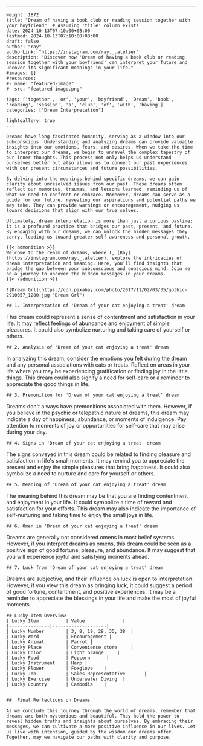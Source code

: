 ---
    weight: 1872
    title: "Dream of having a book club or reading session together with your boyfriend"  # Assuming 'title' column exists
    date: 2024-10-13T07:10:00+08:00
    lastmod: 2024-10-13T07:10:00+08:00
    draft: false
    author: "ray"
    authorLink: "https://instagram.com/ray._.atelier"
    description: "Discover how 'Dream of having a book club or reading session together with your boyfriend' can interpret your future and uncover its significant meanings in your life."
    #images: []
    #resources:
    #- name: "featured-image"
    #  src: "featured-image.png"
    
    tags: ['together', 'or', 'your', 'boyfriend', 'Dream', 'book', 'reading', 'session', 'a', 'club', 'of', 'with', 'having']
    categories: ["Dream Interpretation"]
    
    lightgallery: true
    ---
    
    Dreams have long fascinated humanity, serving as a window into our subconscious. Understanding and analyzing dreams can provide valuable insights into our emotions, fears, and desires. When we take the time to interpret our dreams, we begin to unravel the complex tapestry of our inner thoughts. This process not only helps us understand ourselves better but also allows us to connect our past experiences with our present circumstances and future possibilities.
    
    By delving into the meanings behind specific dreams, we can gain clarity about unresolved issues from our past. These dreams often reflect our memories, traumas, and lessons learned, reminding us of what we need to confront or embrace. Moreover, dreams can serve as a guide for our future, revealing our aspirations and potential paths we may take. They can provide warnings or encouragement, nudging us toward decisions that align with our true selves.
    
    Ultimately, dream interpretation is more than just a curious pastime; it is a profound practice that bridges our past, present, and future. By engaging with our dreams, we can unlock the hidden messages they carry, leading us toward greater self-awareness and personal growth.
    
    {{< admonition >}}
    Welcome to the realm of dreams, where I, [Ray](https://instagram.com/ray._.atelier), explore the intricacies of dream interpretation and meaning. Here, you’ll find insights that bridge the gap between your subconscious and conscious mind. Join me on a journey to uncover the hidden messages in your dreams.
    {{< /admonition >}}
    
    ![Dream Grl](https://cdn.pixabay.com/photo/2017/11/02/03/35/gothic-2910057_1280.jpg "Dream Grl")
    
    ## 1. Interpretation of 'Dream of your cat enjoying a treat' dream
    
This dream could represent a sense of contentment and satisfaction in your life. It may reflect feelings of abundance and enjoyment of simple pleasures. It could also symbolize nurturing and taking care of yourself or others.
    
    ## 2. Analysis of 'Dream of your cat enjoying a treat' dream
    
In analyzing this dream, consider the emotions you felt during the dream and any personal associations with cats or treats. Reflect on areas in your life where you may be experiencing gratification or finding joy in the little things. This dream could also signify a need for self-care or a reminder to appreciate the good things in life.
    
    ## 3. Premonition for 'Dream of your cat enjoying a treat' dream
    
Dreams don't always have premonitions associated with them. However, if you believe in the psychic or telepathic nature of dreams, this dream may indicate a day of happiness, abundance, or moments of indulgence. Pay attention to moments of joy or opportunities for self-care that may arise during your day.
    
    ## 4. Signs in 'Dream of your cat enjoying a treat' dream
    
The signs conveyed in this dream could be related to finding pleasure and satisfaction in life's small moments. It may remind you to appreciate the present and enjoy the simple pleasures that bring happiness. It could also symbolize a need to nurture and care for yourself or others.
    
    ## 5. Meaning of 'Dream of your cat enjoying a treat' dream
    
The meaning behind this dream may be that you are finding contentment and enjoyment in your life. It could symbolize a time of reward and satisfaction for your efforts. This dream may also indicate the importance of self-nurturing and taking time to enjoy the small joys in life.
    
    ## 6. Omen in 'Dream of your cat enjoying a treat' dream
    
Dreams are generally not considered omens in most belief systems. However, if you interpret dreams as omens, this dream could be seen as a positive sign of good fortune, pleasure, and abundance. It may suggest that you will experience joyful and satisfying moments ahead.
    
    ## 7. Luck from 'Dream of your cat enjoying a treat' dream
    
Dreams are subjective, and their influence on luck is open to interpretation. However, if you view this dream as bringing luck, it could suggest a period of good fortune, contentment, and positive experiences. It may be a reminder to appreciate the blessings in your life and make the most of joyful moments.
    
    ## Lucky Item Overview
    | Lucky Item          | Value              |
    |---------------|--------------------|
    | Lucky Number        | 3, 8, 19, 29, 35, 38  |
    | Lucky Word          | Encouragement |
    | Lucky Animal        | Parrot |
    | Lucky Place         | Convenience store     |
    | Lucky Color         | Light orange     |
    | Lucky Food          | Popcorn      |
    | Lucky Instrument    | Harp |
    | Lucky Flower        | Foxglove    |
    | Lucky Job           | Sales Representative       |
    | Lucky Exercise      | Underwater Diving  |
    | Lucky Country       | Cambodia    |
    
    
    ##  Final Reflections on Dreams
    
    As we conclude this journey through the world of dreams, remember that dreams are both mysterious and beautiful. They hold the power to reveal hidden truths and insights about ourselves. By embracing their messages, we can cultivate a more positive influence in our lives. Let us live with intention, guided by the wisdom our dreams offer. Together, may we navigate our paths with clarity and purpose.
    
